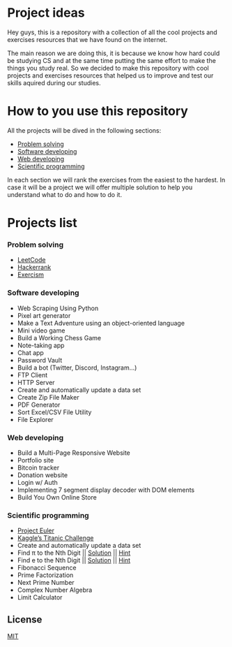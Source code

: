 # Project ideas

Hey guys, this is a repository with a collection of all the cool projects and exercises resources that we have found on the internet.

The main reason we are doing this, it is because we know how hard could be studying CS and at the same time putting the same effort to make the things you study real.
So we decided to make this repository with cool projects and exercises resources that helped us to improve and test our skills aquired during our studies.

# How to you use this repository

All the projects will be dived in the following sections:
- [Problem solving](#problem-solving)
- [Software developing](#software-developing)
- [Web developing](#web-developing)
- [Scientific programming](#scientific-programming)

In each section we will rank the exercises from the easiest to the hardest.
In case it will be a project we will offer multiple solution to help you understand what to do and how to do it.

# Projects list

### Problem solving
- [LeetCode](https://leetcode.com/)
- [Hackerrank](https://www.hackerrank.com/)
- [Exercism](https://exercism.org/)

### Software developing
- Web Scraping Using Python
- Pixel art generator
- Make a Text Adventure using an object-oriented language
- Mini video game
- Build a Working Chess Game
- Note-taking app
- Chat app
- Password Vault
- Build a bot (Twitter, Discord, Instagram...)
- FTP Client
- HTTP Server
- Create and automatically update a data set
- Create Zip File Maker
- PDF Generator
- Sort Excel/CSV File Utility
- File Explorer

### Web developing
- Build a Multi-Page Responsive Website
- Portfolio site
- Bitcoin tracker
- Donation website
- Login w/ Auth
- Implementing 7 segment display decoder with DOM elements
- Build You Own Online Store

### Scientific programming
- [Project Euler](https://projecteuler.net/archives)
- [Kaggle’s Titanic Challenge](https://www.kaggle.com/c/titanic)
- Create and automatically update a data set
- Find π to the Nth Digit || [Solution](https://github.com/albertoscala/Project-ideas/blob/main/Pi%20nth%20digit/pi_nth_digit.py) || [Hint](https://en.wikipedia.org/wiki/Chudnovsky_algorithm#:~:text=The%20Chudnovsky%20algorithm%20is%20a,on%20Ramanujan's%20%CF%80%20formulae.)
- Find e to the Nth Digit || [Solution](https://github.com/albertoscala/Project-ideas/blob/main/Euler's%20number%20nth%20digits/e_nth_digits.py) || [Hint](https://www.nayuki.io/page/approximating-eulers-number-correctly)
- Fibonacci Sequence
- Prime Factorization
- Next Prime Number
- Complex Number Algebra
- Limit Calculator

## License
[MIT](https://choosealicense.com/licenses/mit/)

